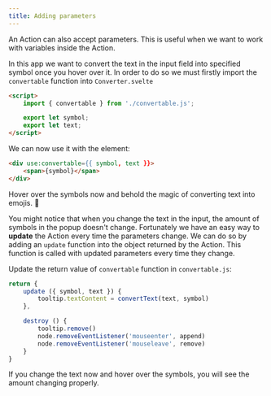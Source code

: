 ```yaml
---
title: Adding parameters
---
```


An Action can also accept parameters. This is useful when we want to work with variables inside the Action.

In this app we want to convert the text in the input field into specified symbol once you hover over it. In order to do so we must firstly import the `convertable` function into `Converter.svelte`

```html
<script>
	import { convertable } from './convertable.js';

	export let symbol;
	export let text;
</script>
```

We can now use it with the element:

```html
<div use:convertable={{ symbol, text }}>
	<span>{symbol}</span>
</div>
```

Hover over the symbols now and behold the magic of converting text into emojis. 🎉

You might notice that when you change the text in the input, the amount of symbols in the popup doesn't change. Fortunately we have an easy way to **update** the Action every time the parameters change. We can do so by adding an `update` function into the object returned by the Action. This function is called with updated parameters every time they change.

Update the return value of `convertable` function in `convertable.js`:

```js
return {
	update ({ symbol, text }) {
		tooltip.textContent = convertText(text, symbol)
	},

	destroy () {
		tooltip.remove()
		node.removeEventListener('mouseenter', append)
		node.removeEventListener('mouseleave', remove)
	}
}
```

If you change the text now and hover over the symbols, you will see the amount changing properly.
